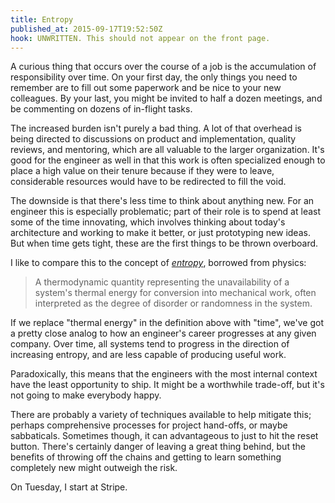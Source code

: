 ```yaml
---
title: Entropy
published_at: 2015-09-17T19:52:50Z
hook: UNWRITTEN. This should not appear on the front page.
---
```


A curious thing that occurs over the course of a job is the accumulation of
responsibility over time. On your first day, the only things you need to
remember are to fill out some paperwork and be nice to your new colleagues. By
your last, you might be invited to half a dozen meetings, and be commenting on
dozens of in-flight tasks.

The increased burden isn't purely a bad thing. A lot of that overhead is being
directed to discussions on product and implementation, quality reviews, and
mentoring, which are all valuable to the larger organization. It's good for the
engineer as well in that this work is often specialized enough to place a high
value on their tenure because if they were to leave, considerable resources
would have to be redirected to fill the void.

The downside is that there's less time to think about anything new. For an
engineer this is especially problematic; part of their role is to spend at
least some of the time innovating, which involves thinking about today's
architecture and working to make it better, or just prototyping new ideas. But
when time gets tight, these are the first things to be thrown overboard.

I like to compare this to the concept of [_entropy_][entropy], borrowed from
physics:

> A thermodynamic quantity representing the unavailability of a system's
> thermal energy for conversion into mechanical work, often interpreted as the
> degree of disorder or randomness in the system.

If we replace "thermal energy" in the definition above with "time", we've got a
pretty close analog to how an engineer's career progresses at any given
company. Over time, all systems tend to progress in the direction of increasing
entropy, and are less capable of producing useful work.

Paradoxically, this means that the engineers with the most internal context
have the least opportunity to ship. It might be a worthwhile trade-off, but
it's not going to make everybody happy.

There are probably a variety of techniques available to help mitigate this;
perhaps comprehensive processes for project hand-offs, or maybe sabbaticals.
Sometimes though, it can advantageous to just to hit the reset button. There's
certainly danger of leaving a great thing behind, but the benefits of throwing
off the chains and getting to learn something completely new might outweigh the
risk.

On Tuesday, I start at Stripe.

[entropy]: https://en.wikipedia.org/wiki/Entropy
